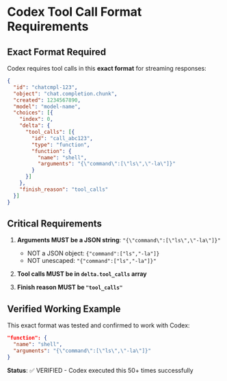 # Codex Tool Call Format Requirements

## Exact Format Required

Codex requires tool calls in this **exact format** for streaming responses:

```json
{
  "id": "chatcmpl-123",
  "object": "chat.completion.chunk",
  "created": 1234567890,
  "model": "model-name",
  "choices": [{
    "index": 0,
    "delta": {
      "tool_calls": [{
        "id": "call_abc123",
        "type": "function",
        "function": {
          "name": "shell",
          "arguments": "{\"command\":[\"ls\",\"-la\"]}"
        }
      }]
    },
    "finish_reason": "tool_calls"
  }]
}
```

## Critical Requirements

1. **Arguments MUST be a JSON string**: `"{\"command\":[\"ls\",\"-la\"]}"`
   - NOT a JSON object: `{"command":["ls","-la"]}`
   - NOT unescaped: `"{"command":["ls","-la"]}"`

2. **Tool calls MUST be in `delta.tool_calls` array**

3. **Finish reason MUST be `"tool_calls"`**

## Verified Working Example

This exact format was tested and confirmed to work with Codex:

```json
"function": {
  "name": "shell",
  "arguments": "{\"command\":[\"ls\",\"-la\"]}"
}
```

**Status**: ✅ VERIFIED - Codex executed this 50+ times successfully
